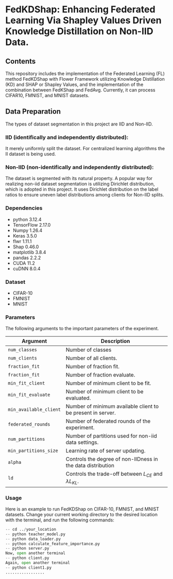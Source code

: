 # FedKDShap: Enhancing Federated Learning Via Shapley Values Driven Knowledge Distillation on Non-IID Data. 

## Contents

This repository includes the implementation of the Federated Learning (FL) method FedKDShap with Flower Framework utilizing Knowledge Distillation (KD) and SHAP or Shapley Values, and the implementation of the combination between FedKShap and FedAvg. Currently, it can process CIFAR10, FMNIST, and MNIST datasets.

## Data Preparation

The types of dataset segmentation in this project are IID and Non-IID.
### IID (identifically and independently distributed):
It merely uniformly split the dataset. For centralized learning algorithms the II dataset is being used.
### Non-IID (non-identifically and independently distributed):
The dataset is segmented with its natural property. A popular way for realizing non-iid dataset segmentation is utilizing Dirichlet distribution, which is adopted in this project. It uses Dirichlet distribution on the label ratios to ensure uneven label distributions among clients for Non-IID splits.



### Dependencies

- python 3.12.4 
- TensorFlow 2.17.0
- Numpy 1.26.4
- Keras 3.5.0
- flwr 1.11.1
- Shap 0.46.0
- matplotlib 3.8.4
- pandas 2.2.2
- CUDA 11.2
- cuDNN 8.0.4



### Dataset

- CIFAR-10
- FMNIST
- MNIST



### Parameters

The following arguments to the important parameters of the experiment.

| Argument                    | Description                                                  |
| --------------------------- | ------------------------------------------------------------ |
| `num_classes`               | Number of classes                                            |
| `num_clients`               | Number of all clients.                                       |
| `fraction_fit`	          | Number of fraction fit.                                      |
| `fraction_fit`	          | Number of fraction evaluate.                          		 |
| `min_fit_client`            | Number of minimum client to be fit.                          |
| `min_fit_evaluate`          | Number of minimum client to be evaluated.                    |
| `min_available_client`      | Number of minimum available client to be present in server.  |
| `federated_rounds`          | Number of federated rounds of the experiment.                |
| `num_partitions`            | Number of partitions used for non-iid data settings.         |
| `min_partitions_size`       | Learning rate of server updating.                            |
| `alpha`                     | Controls the degree of non-IIDness in the data distribution  |
| `ld`                        | Controls the trade-off between $L_{CE}$ and $\lambda L_{KL}.$|



### Usage

Here is an example to run FedKDShap on CIFAR-10, FMNIST, and MNIST datasets.
Change your current working directory to the desired location with the terminal, and run the following commands:
```python
-- cd ../your_location
-- python teacher_model.py
-- python data_loader.py
-- python calculate_feature_importance.py
-- python server.py
Now, open another terminal
-- python client.py
Again, open another terminal
-- python client1.py
.................
```



